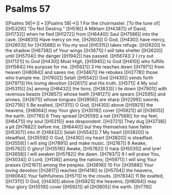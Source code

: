 # Psalms 57
[[Psalms 56|←]] • [[Psalms 58|→]]
1 For the choirmaster. [To the tune of] [[H5329]] “Do Not Destroy.” [[H516]] A Miktam [[H4387]] of David, [[H1732]] when he fled [[H1272]] from [[H6440]] Saul [[H7586]] into the cave. [[H4631]] Have mercy on me, [[H2603]] O God, [[H430]] have mercy, [[H2603]] for [[H3588]] in You  my soul [[H5315]] takes refuge. [[H2620]] In the shadow [[H6738]] of Your wings [[H3671]] I will take shelter [[H2620]] until [[H5704]] the danger [[H1942]] has passed. [[H5674]] 
2 I cry out [[H7121]] to God [[H430]] Most High, [[H5945]] to God [[H410]] who fulfills [[H1584]] His purpose for me. [[H5921]] 
3 He reaches down [[H7971]] from heaven [[H8064]] and saves me; [[H3467]] He rebukes [[H2778]] those who trample me. [[H7602]] Selah [[H5542]] God [[H430]] sends forth [[H7971]] His loving devotion [[H2617]] and His truth. [[H571]] 
4 My soul [[H5315]] [is] among [[H8432]] the lions; [[H3833]] I lie down [[H7901]] with ravenous beasts [[H3857]] whose teeth [[H8127]] are spears [[H2595]] and arrows, [[H2671]] whose tongues [[H3956]] are sharp [[H2299]] swords. [[H2719]] 
5 Be exalted, [[H7311]] O God, [[H430]] above [[H5921]] the heavens; [[H8064]] may Your glory [[H3519]] cover [[H5921]] all [[H3605]] the earth. [[H776]] 
6 They spread [[H3559]] a net [[H7568]] for my feet; [[H6471]] my soul [[H5315]] was despondent. [[H3721]] They dug [[H3738]] a pit [[H7882]] before me, [[H6440]] but they themselves have fallen [[H5307]] into it! [[H8432]] Selah [[H5542]] 
7 My heart [[H3820]] is steadfast, [[H3559]] O God, [[H430]] my heart [[H3820]] is steadfast. [[H3559]] I will sing [[H7891]] and make music. [[H2167]] 
8 Awake, [[H5782]] O glory! [[H3519]] Awake, [[H5782]] O harp [[H5035]] and lyre! [[H3658]] I will awaken [[H5782]] the dawn. [[H7837]] 
9 I will praise You, [[H3034]] O Lord, [[H136]] among the nations; [[H5971]] I will sing Your praises [[H2167]] among the peoples. [[H3816]] 
10 For [[H3588]] Your loving devotion [[H2617]] reaches [[H1419]] to [[H5704]] the heavens, [[H8064]] Your faithfulness [[H571]] to the clouds. [[H7834]] 
11 Be exalted, [[H7311]] O God, [[H430]] above [[H5921]] the heavens; [[H8064]] may Your glory [[H3519]] cover [[H5921]] all [[H3605]] the earth. [[H776]] 
